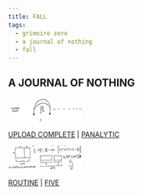 ```yaml
---
title: FALL
tags:
  - grimoire zero
  - a journal of nothing
  - fall
---
```

## A JOURNAL OF NOTHING

[![panalytic](panalytic-t.png)](panalytic)

[UPLOAD COMPLETE](upload_complete) | [PANALYTIC](panalytic)

[![five](five-t.png)](five)

[ROUTINE](routine) | [FIVE](five)
